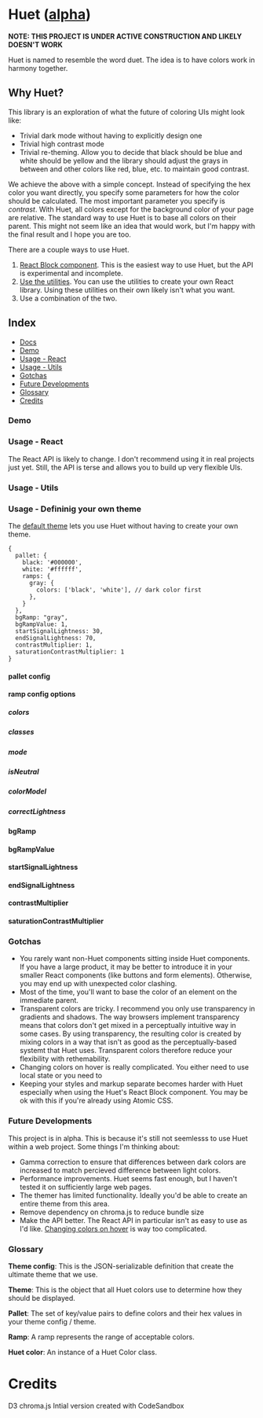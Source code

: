 # Huet ([alpha](#future-developments))

**NOTE: THIS PROJECT IS UNDER ACTIVE CONSTRUCTION AND LIKELY DOESN'T WORK**

Huet is named to resemble the word duet. The idea is to have colors work in harmony together.

## Why Huet?

This library is an exploration of what the future of coloring UIs might look like:

- Trivial dark mode without having to explicitly design one
- Trivial high contrast mode
- Trivial re-theming. Allow you to decide that black should be blue and white should be yellow and the library should adjust the grays in between and other colors like red, blue, etc. to maintain good contrast.

We achieve the above with a simple concept. Instead of specifying the hex color you want directly, you specify some parameters for how the color should be calculated. The most important parameter you specify is _contrast_. With Huet, all colors except for the background color of your page are relative. The standard way to use Huet is to base all colors on their parent. This might not seem like an idea that would work, but I'm happy with the final result and I hope you are too.

There are a couple ways to use Huet.

1. [React Block component](). This is the easiest way to use Huet, but the API is experimental and incomplete.
2. [Use the utilities](). You can use the utilities to create your own React library. Using these utilities on their own likely isn't what you want.
3. Use a combination of the two.

## Index

- [Docs](#docs)
- [Demo]()
- [Usage - React]()
- [Usage - Utils]()
- [Gotchas]()
- [Future Developments]()
- [Glossary]()
- [Credits]()

### Demo

### Usage - React

The React API is likely to change. I don't recommend using it in real projects just yet. Still, the API is terse and allows you to build up very flexible UIs.

### Usage - Utils

### Usage - Defininig your own theme

The [default theme]() lets you use Huet without having to create your own theme.

```
{
  pallet: {
    black: '#000000',
    white: '#ffffff',
    ramps: {
      gray: {
        colors: ['black', 'white'], // dark color first
      },
    }
  },
  bgRamp: "gray",
  bgRampValue: 1,
  startSignalLightness: 30,
  endSignalLightness: 70,
  contrastMultiplier: 1,
  saturationContrastMultiplier: 1
}
```

#### pallet config

#### ramp config options

##### colors

##### classes

##### mode

##### isNeutral

##### colorModel

##### correctLightness

#### bgRamp

#### bgRampValue

#### startSignalLightness

#### endSignalLightness

#### contrastMultiplier

#### saturationContrastMultiplier

### Gotchas

- You rarely want non-Huet components sitting inside Huet components. If you have a large product, it may be better to introduce it in your smaller React components (like buttons and form elements). Otherwise, you may end up with unexpected color clashing.
- Most of the time, you'll want to base the color of an element on the immediate parent.
- Transparent colors are tricky. I recommend you only use transparency in gradients and shadows. The way browsers implement transparency means that colors don't get mixed in a perceptually intuitive way in some cases. By using transparency, the resulting color is created by mixing colors in a way that isn't as good as the perceptually-based systemt that Huet uses. Transparent colors therefore reduce your flexibility with rethemability.
- Changing colors on hover is really complicated. You either need to use local state or you need to
- Keeping your styles and markup separate becomes harder with Huet especially when using the Huet's React Block component. You may be ok with this if you're already using Atomic CSS.

### Future Developments

This project is in alpha. This is because it's still not seemlesss to use Huet within a web project. Some things I'm thinking about:

- Gamma correction to ensure that differences between dark colors are increased to match percieved difference between light colors.
- Performance improvements. Huet seems fast enough, but I haven't tested it on sufficiently large web pages.
- The themer has limited functionality. Ideally you'd be able to create an entire theme from this area.
- Remove dependency on chroma.js to reduce bundle size
- Make the API better. The React API in particular isn't as easy to use as I'd like. [Changing colors on hover](#future-developments) is way too complicated.

### Glossary

**Theme config**: This is the JSON-serializable definition that create the ultimate theme that we use.

**Theme**: This is the object that all Huet colors use to determine how they should be displayed.

**Pallet**: The set of key/value pairs to define colors and their hex values in your theme config / theme.

**Ramp**: A ramp represents the range of acceptable colors.

**Huet color**: An instance of a Huet Color class.

# Credits

D3
chroma.js
Intial version created with CodeSandbox

